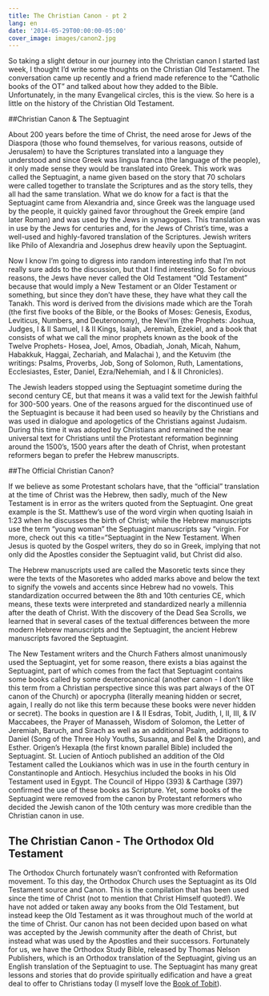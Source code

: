 ```yaml
---
title: The Christian Canon - pt 2
lang: en
date: '2014-05-29T00:00:00-05:00'
cover_image: images/canon2.jpg
---
```

So taking a slight detour in our journey into the Christian canon I started last week, I thought I’d write some thoughts on the Christian Old Testament. The conversation came up recently and a friend made reference to the “Catholic books of the OT” and talked about how they added to the Bible. Unfortunately, in the many Evangelical circles, this is the view. So here is a little on the history of the Christian Old Testament.

##Christian Canon & The Septuagint

About 200 years before the time of Christ, the need arose for Jews of the Diaspora (those who found themselves, for various reasons, outside of Jerusalem) to have the Scriptures translated into a language they understood and since Greek was lingua franca (the language of the people), it only made sense they would be translated into Greek. This work was called the Septuagint, a name given based on the story that 70 scholars were called together to translate the Scriptures and as the story tells, they all had the same translation. What we do know for a fact is that the Septuagint came from Alexandria and, since Greek was the language used by the people, it quickly gained favor throughout the Greek empire (and later Roman) and was used by the Jews in synagogues. This translation was in use by the Jews for centuries and, for the Jews of Christ’s time, was a well-used and highly-favored translation of the Scriptures. Jewish writers like Philo of Alexandria and Josephus drew heavily upon the Septuagint.

Now I know I’m going to digress into random interesting info that I’m not really sure adds to the discussion, but that I find interesting. So for obvious reasons, the Jews have never called the Old Testament “Old Testament” because that would imply a New Testament or an Older Testament or something, but since they don’t have these, they have what they call the Tanakh. This word is derived from the divisions made which are the Torah (the first five books of the Bible, or the Books of Moses: Genesis, Exodus, Leviticus, Numbers, and Deuteronomy), the Nevi’im (the Prophets: Joshua, Judges, I & II Samuel, I & II Kings, Isaiah, Jeremiah, Ezekiel, and a book that consists of what we call the minor prophets known as the book of the Twelve Prophets- Hosea, Joel, Amos, Obadiah, Jonah, Micah, Nahum, Habakkuk, Haggai, Zechariah, and Malachai ), and the Ketuvim (the writings: Psalms, Proverbs, Job, Song of Solomon, Ruth, Lamentations, Ecclesiastes, Ester, Daniel, Ezra/Nehemiah, and I & II Chronicles).

The Jewish leaders stopped using the Septuagint sometime during the second century CE, but that means it was a valid text for the Jewish faithful for 300-500 years. One of the reasons argued for the discontinued use of the Septuagint is because it had been used so heavily by the Christians and was used in dialogue and apologetics of the Christians against Judaism. During this time it was adopted by Christians and remained the near universal text for Christians until the Protestant reformation beginning around the 1500’s, 1500 years after the death of Christ, when protestant reformers began to prefer the Hebrew manuscripts.

##The Official Christian Canon?

If we believe as some Protestant scholars have, that the “official” translation at the time of Christ was the Hebrew, then sadly, much of the New Testament is in error as the writers quoted from the Septuagint. One great example is the St. Matthew’s use of the word virgin when quoting Isaiah in 1:23 when he discusses the birth of Christ; while the Hebrew manuscripts use the term “young woman” the Septuagint manuscripts say “virgin. For more, check out this <a title=“Septuagint in the New Testament. When Jesus is quoted by the Gospel writers, they do so in Greek, implying that not only did the Apostles consider the Septuagint valid, but Christ did also.

The Hebrew manuscripts used are called the Masoretic texts since they were the texts of the Masoretes who added marks above and below the text to signify the vowels and accents since Hebrew had no vowels. This standardization occurred between the 8th and 10th centuries CE, which means, these texts were interpreted and standardized nearly a millennia after the death of Christ. With the discovery of the Dead Sea Scrolls, we learned that in several cases of the textual differences between the more modern Hebrew manuscripts and the Septuagint, the ancient Hebrew manuscripts favored the Septuagint.

The New Testament writers and the Church Fathers almost unanimously used the Septuagint, yet for some reason, there exists a bias against the Septuagint, part of which comes from the fact that Septuagint contains some books called by some deuterocanonical (another canon - I don’t like this term from a Christian perspective since this was part always of the OT canon of the Church) or apocrypha (literally meaning hidden or secret, again, I really do not like this term because these books were never hidden or secret). The books in question are I & II Esdras, Tobit, Judith, I, II, III, & IV Maccabees, the Prayer of Manasseh, Wisdom of Solomon, the Letter of Jeremiah, Baruch, and Sirach as well as an additional Psalm, additions to Daniel (Song of the Three Holy Youths, Susanna, and Bel & the Dragon), and Esther. Origen’s Hexapla (the first known parallel Bible) included the Septuagint. St. Lucien of Antioch published an addition of the Old Testament called the Loukianos which was in use in the fourth century in Constantinople and Antioch. Hesychius included the books in his Old Testament used in Egypt. The Council of Hippo (393) & Carthage (397) confirmed the use of these books as Scripture. Yet, some books of the Septuagint were removed from the canon by Protestant reformers who decided the Jewish canon of the 10th century was more credible than the Christian canon in use.

## The Christian Canon - The Orthodox Old Testament

The Orthodox Church fortunately wasn’t confronted with Reformation movement. To this day, the Orthodox Church uses the Septuagint as its Old Testament source and Canon. This is the compilation that has been used since the time of Christ (not to mention that Christ Himself quoted!). We have not added or taken away any books from the Old Testament, but instead keep the Old Testament as it was throughout much of the world at the time of Christ. Our canon has not been decided upon based on what was accepted by the Jewish community after the death of Christ, but instead what was used by the Apostles and their successors. Fortunately for us, we have the Orthodox Study Bible, released by Thomas Nelson Publishers, which is an Orthodox translation of the Septuagint, giving us an English translation of the Septuagint to use. The Septuagint has many great lessons and stories that do provide spiritually edification and have a great deal to offer to Christians today (I myself love the [Book of Tobit](https://www.biblegateway.com/passage/?search=Tobit+1&version=RSVCE)).
